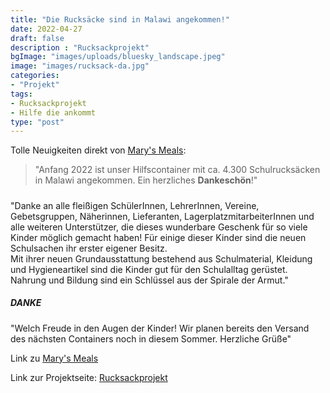 ```yaml
---
title: "Die Rucksäcke sind in Malawi angekommen!"
date: 2022-04-27
draft: false
description : "Rucksackprojekt"
bgImage: "images/uploads/bluesky_landscape.jpeg"
image: "images/rucksack-da.jpg"
categories:
- "Projekt"
tags:
- Rucksackprojekt
- Hilfe die ankommt
type: "post"
---
```

Tolle Neuigkeiten direkt von [Mary's Meals](www.marysmeals.at):  
> "Anfang 2022 ist unser Hilfscontainer mit ca. 4.300 Schulrucksäcken in Malawi angekommen. Ein herzliches **Dankeschön**!"
<!--more-->
#####
"Danke an alle fleißigen SchülerInnen, LehrerInnen, Vereine, Gebetsgruppen, Näherinnen, Lieferanten, LagerplatzmitarbeiterInnen und alle weiteren Unterstützer, die dieses wunderbare Geschenk für so viele Kinder möglich gemacht haben! Für einige dieser Kinder sind die neuen Schulsachen ihr erster eigener Besitz.  
Mit ihrer neuen Grundausstattung bestehend aus Schulmaterial, Kleidung und Hygieneartikel sind die Kinder gut für den Schulalltag gerüstet. Nahrung und Bildung sind ein Schlüssel aus der Spirale der Armut."  
##### DANKE
"Welch Freude in den Augen der Kinder! Wir planen bereits den Versand des nächsten Containers noch in diesem Sommer. Herzliche Grüße"  

Link zu [Mary's Meals](www.marysmeals.at)

Link zur Projektseite: [Rucksackprojekt](https://vinzi-wuestenrose.at/causes/30_rucksackprojekt/)